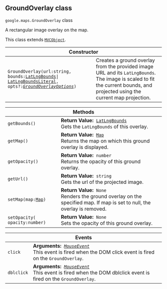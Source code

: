 <h2 id="GroundOverlay"> GroundOverlay class </h2><p>
<code><span itemprop="path">google.maps</span>.<span itemprop="name">GroundOverlay</span></code>
class
</p><p>A rectangular image overlay on the map.</p><p>This class extends
<code><a href="https://github.com/amenadiel/google-maps-documentation/blob/master/docs/MVCObject.md">MVCObject</a></code>.
</p><div class="devsite-table-wrapper"><table class="constructors responsive" summary="class GroundOverlay - Constructor">
<thead>
<tr><th colspan="2">Constructor</th>
</tr></thead>
<tbody>
<tr>
<td><code><span>GroundOverlay(<wbr>url:string,<wbr> bounds:</span><a href="https://github.com/amenadiel/google-maps-documentation/blob/master/docs/LatLngBounds.md"><span>LatLngBounds</span></a><span>|<wbr></span><a href="https://github.com/amenadiel/google-maps-documentation/blob/master/docs/LatLngBoundsLiteral.md"><span>LatLngBoundsLiteral</span></a><span>,<wbr> opts?:</span><a href="https://github.com/amenadiel/google-maps-documentation/blob/master/docs/GroundOverlayOptions.md"><em><span>GroundOverlayOptions</span></em></a><span>)</span></code></td>
<td>Creates a ground overlay from the provided image URL and its <code><span>LatLngBounds</span></code>. The image is scaled to fit the current bounds, and projected using the current map projection.</td>
</tr>
</tbody>
</table></div><div class="devsite-table-wrapper"><table class="methods responsive" summary="class GroundOverlay - Methods">
<thead>
<tr><th colspan="2">Methods</th>
</tr></thead>
<tbody>
<tr>
<td><code><span>getBounds()</span></code></td>
<td><div><strong>Return Value:</strong>&nbsp; <code><a href="https://github.com/amenadiel/google-maps-documentation/blob/master/docs/LatLngBounds.md">LatLngBounds</a></code></div>
<div class="desc">Gets the <code>LatLngBounds</code> of this overlay.</div></td>
</tr>
<tr>
<td><code><span>getMap()</span></code></td>
<td><div><strong>Return Value:</strong>&nbsp; <code><a href="https://github.com/amenadiel/google-maps-documentation/blob/master/docs/Map.md">Map</a></code></div>
<div class="desc">Returns the map on which this ground overlay is displayed.</div></td>
</tr>
<tr>
<td><code><span>getOpacity()</span></code></td>
<td><div><strong>Return Value:</strong>&nbsp; <code>number</code></div>
<div class="desc">Returns the opacity of this ground overlay.</div></td>
</tr>
<tr>
<td><code><span>getUrl()</span></code></td>
<td><div><strong>Return Value:</strong>&nbsp; <code>string</code></div>
<div class="desc">Gets the url of the projected image.</div></td>
</tr>
<tr>
<td><code><span>setMap(<wbr>map:</span><a href="https://github.com/amenadiel/google-maps-documentation/blob/master/docs/Map.md"><span>Map</span></a><span>)</span></code></td>
<td><div><strong>Return Value:</strong>&nbsp; <code>None</code></div>
<div class="desc">Renders the ground overlay on the specified map. If map is set to null, the overlay is removed.</div></td>
</tr>
<tr>
<td><code><span>setOpacity(<wbr>opacity:number)</span></code></td>
<td><div><strong>Return Value:</strong>&nbsp; <code>None</code></div>
<div class="desc">Sets the opacity of this ground overlay.</div></td>
</tr>
</tbody>
</table></div><div class="devsite-table-wrapper"><table class="details responsive" summary="class GroundOverlay - Events">
<thead>
<tr><th colspan="2">Events</th>
</tr></thead>
<tbody>
<tr>
<td><code><span>click</span></code></td>
<td><div><strong>Arguments:</strong>&nbsp; <code><a href="https://github.com/amenadiel/google-maps-documentation/blob/master/docs/MouseEvent.md"><em>MouseEvent</em></a></code></div>
<div class="desc">This event is fired when the DOM click event is fired on the <code>GroundOverlay</code>.</div></td>
</tr>
<tr>
<td><code><span>dblclick</span></code></td>
<td><div><strong>Arguments:</strong>&nbsp; <code><a href="https://github.com/amenadiel/google-maps-documentation/blob/master/docs/MouseEvent.md"><em>MouseEvent</em></a></code></div>
<div class="desc">This event is fired when the DOM dblclick event is fired on the <code>GroundOverlay</code>.</div></td>
</tr>
</tbody>
</table></div>